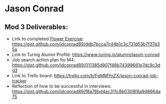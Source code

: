# Jason Conrad

## Mod 3 Deliverables:

* Link to completed [Flower Exercise](https://github.com/turingschool/professional_skills/blob/master/files/Career%20Unit%20-%20The%20Flower%20Diagram.pdf): https://gist.github.com/jdconrad89/ddb7bcca7c44b1c3c731d53b7f37a35a
* Link to Turing Alumni Profile: https://www.turing.io/alumni/jason-conrad
* Job search action plan for M4: https://gist.github.com/jdconrad89/011385d907f46b74399661e7dc9c3dd3
* Link to Trello board: https://trello.com/b/FgMMYnZX/jason-conrad-job-tracker
* Reflection of how to be successful in interviews: https://gist.github.com/jdconrad89/f8a76bd4ac311c8b0308f8a9d8664a75
